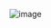 ![image](https://user-images.githubusercontent.com/63789702/186235797-40bec934-604e-48f8-8f3e-4d3373040a67.png)
